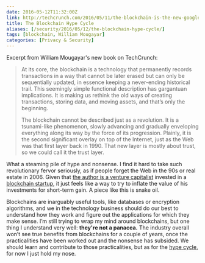 ```yaml
--- 
date: 2016-05-12T11:32:00Z
link: http://techcrunch.com/2016/05/11/the-blockchain-is-the-new-google/
title: The Blockchain Hype Cycle
aliases: [/security/2016/05/12/the-blockchain-hype-cycle/]
tags: [blockchain, William Mougayar]
categories: [Privacy & Security]
---
```


Excerpt from William Mougayar's new book on TechCrunch:

> At its core, the blockchain is a technology that permanently records
> transactions in a way that cannot be later erased but can only be sequentially
> updated, in essence keeping a never-ending historical trail. This seemingly
> simple functional description has gargantuan implications. It is making us
> rethink the old ways of creating transactions, storing data, and moving
> assets, and that’s only the beginning.
> 
> The blockchain cannot be described just as a revolution. It is a tsunami-like
> phenomenon, slowly advancing and gradually enveloping everything along its way
> by the force of its progression. Plainly, it is the second significant overlay
> on top of the Internet, just as the Web was that first layer back in 1990.
> That new layer is mostly about trust, so we could call it the trust layer.

What a steaming pile of hype and nonsense. I find it hard to take such
revolutionary fervor seriously, as if people forget the Web in the 90s or real
estate in 2006. Given that
[the author is a venture capitalist](https://www.linkedin.com/in/williammougayar)
invested in a [blockchain startup](https://www.crunchbase.com/organization/openbazaar),
it just feels like a way to try to inflate the value of his investments for
short-term gain. A piece like this is snake oil.

Blockchains are inarguably useful tools, like databases or encryption
algorithms, and we in the technology business should do our best to understand
how they work and figure out the applications for which they make sense. I’m
still trying to wrap my mind around blockchains, but one thing I understand very
well: **they're not a panacea.** The industry overall won’t see true benefits
from blockchains for a couple of years, once the practicalities have been worked
out and the nonsense has subsided. We should learn and contribute to those
practicalities, but as for the
[hype cycle](https://en.wikipedia.org/wiki/Hype_cycle), for now I just hold my nose.
